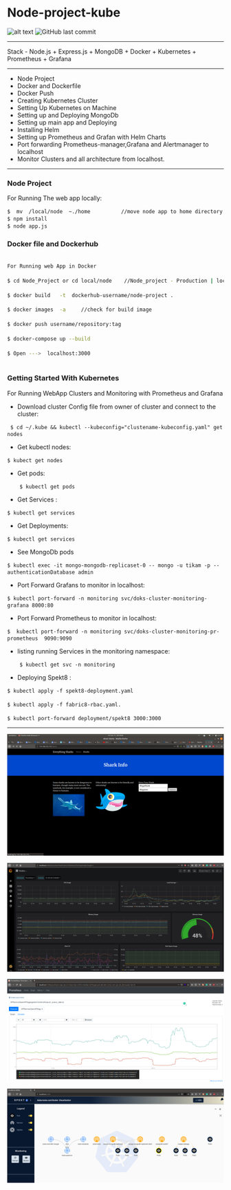 # Node-project-kube

![alt text](https://img.shields.io/docker/automated/timon02/node-replicas?style=for-the-badge)
![GitHub last commit](https://img.shields.io/github/last-commit/tikam02/Node-project-kube?style=for-the-badge)
*********
Stack - Node.js + Express.js + MongoDB + Docker + Kubernetes + Prometheus + Grafana

*****
- Node Project
- Docker and Dockerfile
- Docker Push
- Creating Kubernetes Cluster
- Setting Up Kubernetes on Machine
- Setting up and Deploying MongoDb
- Setting up main app and Deploying
- Installing Helm 
- Setting up Prometheus and Grafan with Helm  Charts
- Port forwarding Prometheus-manager,Grafana and Alertmanager to localhost
- Monitor Clusters and all architecture from localhost.


*********************

### Node Project 
For Running The web app locally:
```bash
$  mv  /local/node  ~./home          //move node app to home directory because db setup at home for time to time restart.
$ npm install
$ node app.js 
```




### Docker file and Dockerhub

```bash

For Running web App in Docker 

$ cd Node_Project or cd local/node    //Node_project - Production | local/node - local run

$ docker build   -t  dockerhub-username/node-project .

$ docker images  -a     //check for build image

$ docker push username/repository:tag

$ docker-compose up --build  

$ Open --->  localhost:3000
 
 ```


### Getting Started With Kubernetes

For Running WebApp Clusters and Monitoring with Prometheus and Grafana


- Download cluster Config file from owner of cluster and connect to the cluster:
```
 $ cd ~/.kube && kubectl --kubeconfig="clustename-kubeconfig.yaml" get nodes
 ```

- Get kubectl nodes:
```
$ kubect get nodes
```

- Get pods:
```
    $ kubectl get pods 
```

- Get Services :
```
$ kubectl get services
```

- Get Deployments:
```
$ kubectl get services
```

- See MongoDb pods

```
$ kubectl exec -it mongo-mongodb-replicaset-0 -- mongo -u tikam -p --authenticationDatabase admin
```

- Port Forward Grafans to monitor in localhost:
```
$ kubectl port-forward -n monitoring svc/doks-cluster-monitoring-grafana 8000:80
```


- Port Forward Prometheus to monitor in localhost:
```
$  kubectl port-forward -n monitoring svc/doks-cluster-monitoring-pr-prometheus  9090:9090
```

- listing running Services in the monitoring namespace:
```
    $ kubectl get svc -n monitoring
 ```

- Deploying Spekt8 :

```
$ kubectl apply -f spekt8-deployment.yaml

$ kubectl apply -f fabric8-rbac.yaml.

$ kubectl port-forward deployment/spekt8 3000:3000

```



****************************************
![Node Web App](https://github.com/Tikam02/Node-project-kube/blob/master/images/frontend.png)

![Grafana](https://github.com/Tikam02/Node-project-kube/blob/master/images/grafana.png)

![Prometheus](https://github.com/Tikam02/Node-project-kube/blob/master/images/prometheus.png)

![Spekt8](https://github.com/Tikam02/Node-project-kube/blob/master/images/spek8.png)







